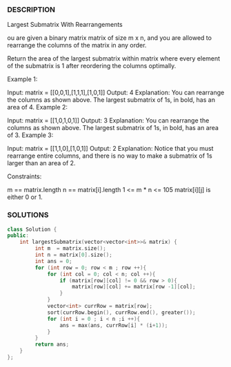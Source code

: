 ### DESCRIPTION

Largest Submatrix With Rearrangements

ou are given a binary matrix matrix of size m x n, and you are allowed to rearrange the columns of the matrix in any order.

Return the area of the largest submatrix within matrix where every element of the submatrix is 1 after reordering the columns optimally.

 

Example 1:


Input: matrix = [[0,0,1],[1,1,1],[1,0,1]]
Output: 4
Explanation: You can rearrange the columns as shown above.
The largest submatrix of 1s, in bold, has an area of 4.
Example 2:


Input: matrix = [[1,0,1,0,1]]
Output: 3
Explanation: You can rearrange the columns as shown above.
The largest submatrix of 1s, in bold, has an area of 3.
Example 3:

Input: matrix = [[1,1,0],[1,0,1]]
Output: 2
Explanation: Notice that you must rearrange entire columns, and there is no way to make a submatrix of 1s larger than an area of 2.
 

Constraints:

m == matrix.length
n == matrix[i].length
1 <= m * n <= 105
matrix[i][j] is either 0 or 1.




### SOLUTIONS

```c++
class Solution {
public:
    int largestSubmatrix(vector<vector<int>>& matrix) {
         int m  = matrix.size();
         int n = matrix[0].size();
         int ans = 0;
         for (int row = 0; row < m ; row ++){
             for (int col = 0; col < n; col ++){
                 if (matrix[row][col] != 0 && row > 0){
                     matrix[row][col] += matrix[row -1][col];
                 }
             }
             vector<int> currRow = matrix[row];
             sort(currRow.begin(), currRow.end(), greater());
             for (int i = 0 ; i < n ;i ++){
                 ans = max(ans, currRow[i] * (i+1));
             }
         }
         return ans;
    }
};
```